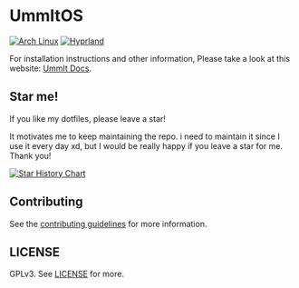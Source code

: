 # UmmItOS

[![Arch Linux](https://img.shields.io/badge/Arch_Linux-1793D1?logo=arch-linux&logoColor=fff)](https://archlinux.org)
[![Hyprland](https://img.shields.io/badge/Hyprland-1A1B26?logo=hyprland&logoColor=fff)](https://hyprland.org)

For installation instructions and other information, Please take a look at this website: [UmmIt Docs](https://docs.ummit.dev).

## Star me!

If you like my dotfiles, please leave a star!

It motivates me to keep maintaining the repo. i need to maintain it since I use it every day xd, but I would be really happy if you leave a star for me. Thank you!

[![Star History Chart](https://app.repohistory.com/api/svg?repo=UmmItOS/UmmItOS&type=Date&background=0D1117&color=b562f8)](https://app.repohistory.com/star-history)

## Contributing

See the [contributing guidelines](./CONTRIBUTING.md) for more information.

## LICENSE

GPLv3. See [LICENSE](./LICENSE) for more.